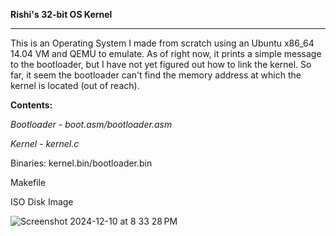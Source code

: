 **Rishi's 32-bit OS Kernel**

_________________________________________



This is an Operating System I made from scratch using an Ubuntu x86_64 14.04 VM and QEMU to emulate. As of right now, it prints a simple message to the bootloader, but I have not yet figured out how to link the kernel. So far, it seem the bootloader can't find the memory address at which the kernel is located (out of reach).



**Contents:**

*Bootloader - boot.asm/bootloader.asm*

*Kernel - kernel.c*

Binaries: kernel.bin/bootloader.bin

Makefile

ISO Disk Image


![Screenshot 2024-12-10 at 8 33 28 PM](https://github.com/user-attachments/assets/aff491f4-402a-44d8-9561-63bcd442c818)
